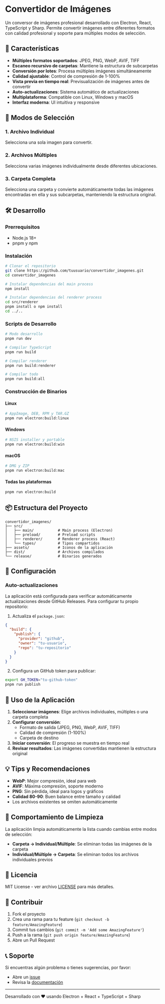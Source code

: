 # Convertidor de Imágenes

Un conversor de imágenes profesional desarrollado con Electron, React, TypeScript y Sharp. Permite convertir imágenes entre diferentes formatos con calidad profesional y soporte para múltiples modos de selección.

## 🚀 Características

- **Múltiples formatos soportados**: JPEG, PNG, WebP, AVIF, TIFF
- **Escaneo recursivo de carpetas**: Mantiene la estructura de subcarpetas
- **Conversión por lotes**: Procesa múltiples imágenes simultáneamente
- **Calidad ajustable**: Control de compresión de 1-100%
- **Vista previa en tiempo real**: Previsualización de imágenes antes de convertir
- **Auto-actualizaciones**: Sistema automático de actualizaciones
- **Multiplataforma**: Compatible con Linux, Windows y macOS
- **Interfaz moderna**: UI intuitiva y responsive

## 📁 Modos de Selección

### 1. Archivo Individual

Selecciona una sola imagen para convertir.

### 2. Archivos Múltiples

Selecciona varias imágenes individualmente desde diferentes ubicaciones.

### 3. Carpeta Completa

Selecciona una carpeta y convierte automáticamente todas las imágenes encontradas en ella y sus subcarpetas, manteniendo la estructura original.

## 🛠️ Desarrollo

### Prerrequisitos

- Node.js 18+
- pnpm y npm

### Instalación

```bash
# Clonar el repositorio
git clone https://github.com/tuusuario/convertidor_imagenes.git
cd convertidor_imagenes

# Instalar dependencias del main process
npm install

# Instalar dependencias del renderer process
cd src/renderer
pnpm install o npm install
cd ../..
```

### Scripts de Desarrollo

```bash
# Modo desarrollo
pnpm run dev

# Compilar TypeScript
pnpm run build

# Compilar renderer
pnpm run build:renderer

# Compilar todo
pnpm run build:all
```

### Construcción de Binarios

#### Linux

```bash
# AppImage, DEB, RPM y TAR.GZ
pnpm run electron:build:linux
```

#### Windows

```bash
# NSIS installer y portable
pnpm run electron:build:win
```

#### macOS

```bash
# DMG y ZIP
pnpm run electron:build:mac
```

#### Todas las plataformas

```bash
pnpm run electron:build
```

## 📦 Estructura del Proyecto

```
convertidor_imagenes/
├── src/
│   ├── main/           # Main process (Electron)
│   ├── preload/        # Preload scripts
│   ├── renderer/       # Renderer process (React)
│   └── types/          # Tipos compartidos
├── assets/             # Iconos de la aplicación
├── dist/               # Archivos compilados
└── release/            # Binarios generados
```

## 🔧 Configuración

### Auto-actualizaciones

La aplicación está configurada para verificar automáticamente actualizaciones desde GitHub Releases. Para configurar tu propio repositorio:

1. Actualiza el `package.json`:

```json
{
  "build": {
    "publish": {
      "provider": "github",
      "owner": "tu-usuario",
      "repo": "tu-repositorio"
    }
  }
}
```

2. Configura un GitHub token para publicar:

```bash
export GH_TOKEN="tu-github-token"
pnpm run publish
```

## 🎯 Uso de la Aplicación

1. **Seleccionar imágenes**: Elige archivos individuales, múltiples o una carpeta completa
2. **Configurar conversión**:
   - Formato de salida (JPEG, PNG, WebP, AVIF, TIFF)
   - Calidad de compresión (1-100%)
   - Carpeta de destino
3. **Iniciar conversión**: El progreso se muestra en tiempo real
4. **Revisar resultados**: Las imágenes convertidas mantienen la estructura original

## 💡 Tips y Recomendaciones

- **WebP**: Mejor compresión, ideal para web
- **AVIF**: Máxima compresión, soporte moderno
- **PNG**: Sin pérdida, ideal para logos y gráficos
- **Calidad 80-90**: Buen balance entre tamaño y calidad
- Los archivos existentes se omiten automáticamente

## 🔄 Comportamiento de Limpieza

La aplicación limpia automáticamente la lista cuando cambias entre modos de selección:

- **Carpeta → Individual/Múltiple**: Se eliminan todas las imágenes de la carpeta
- **Individual/Múltiple → Carpeta**: Se eliminan todos los archivos individuales previos

## 📝 Licencia

MIT License - ver archivo [LICENSE](LICENSE) para más detalles.

## 🤝 Contribuir

1. Fork el proyecto
2. Crea una rama para tu feature (`git checkout -b feature/AmazingFeature`)
3. Commit tus cambios (`git commit -m 'Add some AmazingFeature'`)
4. Push a la rama (`git push origin feature/AmazingFeature`)
5. Abre un Pull Request

## 📞 Soporte

Si encuentras algún problema o tienes sugerencias, por favor:

- Abre un [issue](https://github.com/tuusuario/convertidor_imagenes/issues)
- Revisa la [documentación](https://github.com/tuusuario/convertidor_imagenes/wiki)

---

Desarrollado con ❤️ usando Electron + React + TypeScript + Sharp
